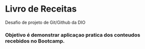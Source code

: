 # Livro de Receitas
Desafio de projeto de Git/Github da DIO

### Objetivo é demonstrar aplicaçao pratica dos conteudos recebidos no Bootcamp.
